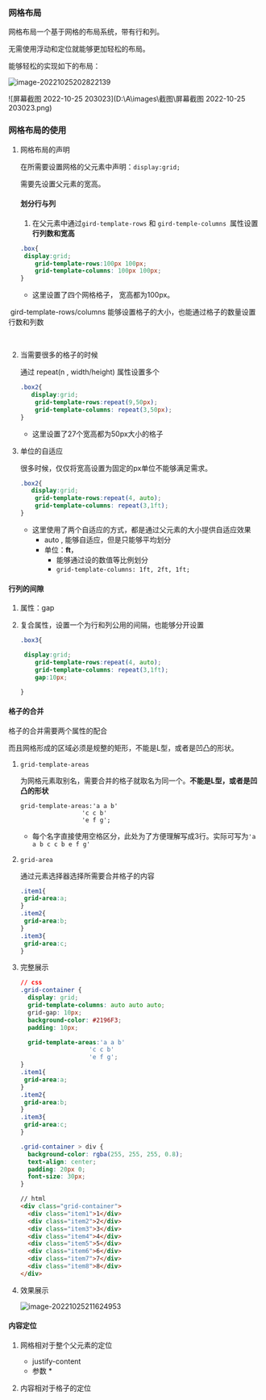 ### 网格布局

网格布局一个基于网格的布局系统，带有行和列。

无需使用浮动和定位就能够更加轻松的布局。



能够轻松的实现如下的布局：

![image-20221025202822139](C:\Users\xu\AppData\Roaming\Typora\typora-user-images\image-20221025202822139.png)

![屏幕截图 2022-10-25 203023](D:\A\images\截图\屏幕截图 2022-10-25 203023.png)



###  网格布局的使用



1. 网格布局的声明

   在所需要设置网格的父元素中声明：`display:grid;`

   需要先设置父元素的宽高。

   

   #### 划分行与列

   

   

   1. 在父元素中通过`gird-template-rows` 和 `gird-temple-columns `属性设置**行列数和宽高**

   ```css
   .box{
   	display:grid;
       grid-template-rows:100px 100px;
       grid-template-columns: 100px 100px;
   }
   ```

   * 这里设置了四个网格格子， 宽高都为100px。

​		gird-template-rows/columns 能够设置格子的大小，也能通过格子的数量设置行数和列数

​		

  2. 当需要很多的格子的时候

     通过 repeat(n , width/height) 属性设置多个

     ```css
     .box2{
     	display:grid;
         grid-template-rows:repeat(9,50px);
         grid-template-columns: repeat(3,50px);
     }
     ```

     * 这里设置了27个宽高都为50px大小的格子

  3. 单位的自适应

     很多时候，仅仅将宽高设置为固定的px单位不能够满足需求。

     ```css
     .box2{
     	display:grid;
         grid-template-rows:repeat(4, auto);
         grid-template-columns: repeat(3,1ft);
     }
     ```

     * 这里使用了两个自适应的方式，都是通过父元素的大小提供自适应效果
       * auto , 能够自适应，但是只能够平均划分
       * 单位：**ft**，
         * 能够通过设的数值等比例划分
         * `grid-template-columns: 1ft, 2ft, 1ft;`



#### 行列的间隙

1. 属性：gap

2. 复合属性，设置一个为行和列公用的间隔，也能够分开设置

   ```css
   .box3{
   
   	display:grid;
       grid-template-rows:repeat(4, auto);
       grid-template-columns: repeat(3,1ft);
       gap:10px;
   
   }
   
   ```

####  

#### 格子的合并

格子的合并需要两个属性的配合

而且网格形成的区域必须是规整的矩形，不能是L型，或者是凹凸的形状。

1. `grid-template-areas`

   为网格元素取别名，需要合并的格子就取名为同一个。**不能是L型，或者是凹凸的形状**

   ```css\
   grid-template-areas:'a a b'
   	  				'c c b'
   	  				'e f g';
   ```

   * 每个名字直接使用空格区分，此处为了方便理解写成3行。实际可写为`'a a b c c b e f g'`

2. `grid-area`

   通过元素选择器选择所需要合并格子的内容

   ```css
   .item1{
   	grid-area:a;
   }
   .item2{
   	grid-area:b;
   }
   .item3{
   	grid-area:c;
   }
   
   ```

3. 完整展示

   ```css
   // css
   .grid-container {
     display: grid;
     grid-template-columns: auto auto auto;
     grid-gap: 10px;
     background-color: #2196F3;
     padding: 10px;
   
     grid-template-areas:'a a b'
   	  				  'c c b'
   	  				  'e f g';
   }
   .item1{
   	grid-area:a;
   }
   .item2{
   	grid-area:b;
   }
   .item3{
   	grid-area:c;
   }
   
   .grid-container > div {
     background-color: rgba(255, 255, 255, 0.8);
     text-align: center;
     padding: 20px 0;
     font-size: 30px;
   }
   ```

   ```html
   // html
   <div class="grid-container">
     <div class="item1">1</div>
     <div class="item2">2</div>
     <div class="item3">3</div>  
     <div class="item4">4</div>
     <div class="item5">5</div>
     <div class="item6">6</div>
     <div class="item7">7</div>
     <div class="item8">8</div>  
   </div>
   ```

   

4. 效果展示

   ![image-20221025211624953](C:\Users\xu\AppData\Roaming\Typora\typora-user-images\image-20221025211624953.png)

####  





#### 内容定位



1. 网格相对于整个父元素的定位
   * justify-content
   * 参数
     * 

2. 内容相对于格子的定位